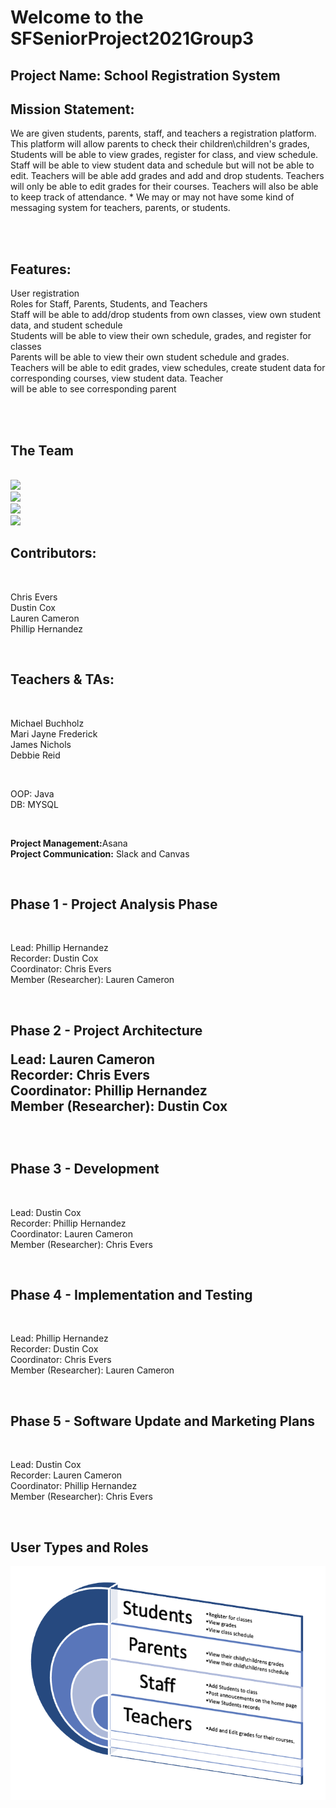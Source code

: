 <h1>Welcome to the SFSeniorProject2021Group3</h1>

<h2>Project Name: School Registration System</h2>

<h2>Mission Statement:</h2>
<p>We are given students, parents, staff, and teachers a registration platform. This platform will allow parents to check their children\children's grades, Students will be able to view grades, register for class, and view schedule. Staff will be able to view student data and schedule but will not be able to edit. Teachers will be able add grades and add and drop students. Teachers will only be able to edit grades for their courses. Teachers will also be able to keep track of attendance. * We may or may not have some kind of messaging system for teachers, parents, or students.</p></br></br>

<h2>Features:</h2>
<p>User registration </br>
Roles for Staff, Parents, Students, and Teachers </br>
Staff will be able to add/drop students from own classes, view own student data, and student schedule </br>
Students will be able to view their own schedule, grades, and register for classes </br>
Parents will be able to view their own student schedule and grades. </br>
Teachers will be able to edit grades, view schedules, create student data for corresponding courses, view student data. Teacher </br>
will be able to see corresponding parent</p> </br></br>

<h2>The Team</h2></br>
<img src="https://courses.sfcollege.edu/images/thumbnails/33034152/DdtVWZbop0We3aZ301ABvi2m0CJIXmNHUQeYYdQt" /></br>
<img src="https://courses.sfcollege.edu/images/thumbnails/24277326/Ya6KjHxfxSq5jIXUTDGJV6CE16hY6Xgi9FiJfQV9" /></br>
<img src="https://courses.sfcollege.edu/images/thumbnails/26690696/wYAZZ851OYwEeAtMb0d4bjI4nG2sOGyOTrdezXNp" /></br>
<img src="https://courses.sfcollege.edu/images/thumbnails/23040304/oFja9TYTGIwzs5ItXdNkB60OfYmvp6FKevydzcPl" /></br>


<h2>Contributors:</h2></br>
<p>Chris Evers </br>
Dustin Cox </br>
Lauren Cameron </br>
Phillip Hernandez</p> </br>

<h2>Teachers & TAs:</h2></br>
<p>Michael Buchholz</br>
Mari Jayne Frederick</br>
James Nichols</br>
Debbie Reid</p></br>

<p>OOP: Java</br>
DB: MYSQL</P></br>

<p>
<b>Project Management:</b>Asana </br>
<b>Project Communication:</b> Slack and Canvas </p></br>

<h2>Phase 1 -  Project Analysis Phase</h2></br>
<p>Lead: Phillip Hernandez</br>
Recorder: Dustin Cox</br>
Coordinator: Chris Evers</br>
Member (Researcher): Lauren Cameron</p></br>

<h2>Phase 2 - Project Architecture</h2</br>
<p>Lead: Lauren Cameron</br>
Recorder: Chris Evers</br>
Coordinator: Phillip Hernandez</br>
Member (Researcher): Dustin Cox</p></br>

<h2>Phase 3 - Development</h2></br>
<p>Lead: Dustin Cox</br>
Recorder: Phillip Hernandez</br>
Coordinator: Lauren Cameron</br>
Member (Researcher): Chris Evers</p></br>

<h2>Phase 4 - Implementation and Testing</h2></br>
<p>Lead: Phillip Hernandez</br>
Recorder: Dustin Cox</br>
Coordinator: Chris Evers</br>
Member (Researcher): Lauren Cameron</p></br>

<h2>Phase 5 - Software Update and Marketing Plans</h2></br>
<p>Lead: Dustin Cox</br>
Recorder: Lauren Cameron</br>
Coordinator: Phillip Hernandez</br>
Member (Researcher): Chris Evers</p></br>

<h2>User Types and Roles</h2>

<img src="assets/img/rolesAndType.png" />




